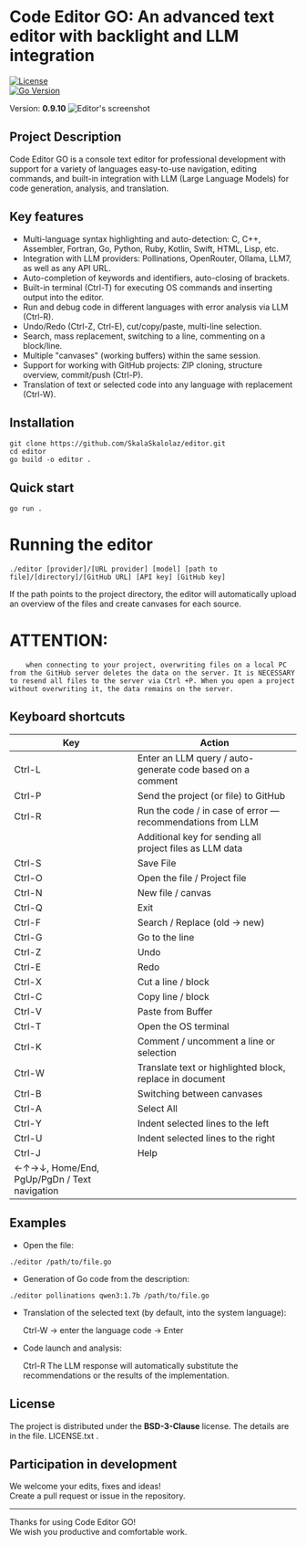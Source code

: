 # Code Editor GO: An advanced text editor with backlight and LLM integration

[![License](https://img.shields.io/badge/License-BSD_3--Clause-blue.svg)](https://opensource.org/licenses/BSD-3-Clause)  
[![Go Version](https://img.shields.io/badge/go-1.25.1-blue.svg)](https://golang.org/dl/)

Version: **0.9.10**
![Editor's screenshot](EditorGO_0_9_8.png)

## Project Description

Code Editor GO is a console text editor for professional development with support for a variety of languages
easy-to-use navigation, editing commands, and built-in integration with LLM (Large Language Models) for code generation, analysis, and translation.

## Key features

- Multi-language syntax highlighting and auto-detection: C, C++, Assembler, Fortran, Go, Python, Ruby, Kotlin, Swift, HTML, Lisp, etc.
- Integration with LLM providers: Pollinations, OpenRouter, Ollama, LLM7, as well as any API URL.
- Auto-completion of keywords and identifiers, auto-closing of brackets.
- Built-in terminal (Ctrl-T) for executing OS commands and inserting output into the editor.
- Run and debug code in different languages with error analysis via LLM (Ctrl-R).
- Undo/Redo (Ctrl-Z, Ctrl-E), cut/copy/paste, multi-line selection.
- Search, mass replacement, switching to a line, commenting on a block/line.
- Multiple "canvases" (working buffers) within the same session.
- Support for working with GitHub projects: ZIP cloning, structure overview, commit/push (Ctrl-P).
- Translation of text or selected code into any language with replacement (Ctrl-W).

## Installation
```
git clone https://github.com/SkalaSkalolaz/editor.git
cd editor
go build -o editor .
```

## Quick start

```
go run .
```


# Running the editor
```
./editor [provider]/[URL provider] [model] [path to file]/[directory]/[GitHub URL] [API key] [GitHub key]
```

If the path points to the project directory, the editor will automatically upload an overview of the files and create canvases for each source.

# ATTENTION: 
		when connecting to your project, overwriting files on a local PC from the GitHub server deletes the data on the server. It is NECESSARY to resend all files to the server via Ctrl +P. When you open a project without overwriting it, the data remains on the server.

## Keyboard shortcuts

| Key 	 | Action 															|
|--------|------------------------------------------------------------------|
| Ctrl-L | Enter an LLM query / auto-generate code based on a comment 		|
| Ctrl-P | Send the project (or file) to GitHub 							|
| Ctrl-R | Run the code / in case of error — recommendations from LLM 		|
|        | Additional key for sending all project files as LLM data         |
| Ctrl-S | Save File 														|
| Ctrl-O | Open the file / Project file 									|
| Ctrl-N | New file / canvas 												|
| Ctrl-Q | Exit 															|
| Ctrl-F | Search / Replace (old -> new)                               		|
| Ctrl-G | Go to the line 													|
| Ctrl-Z | Undo 	                                                        |
| Ctrl-E | Redo		                                                        |
| Ctrl-X | Cut a line / block 												|
| Ctrl-C | Copy line / block 												|
| Ctrl-V | Paste from Buffer 												|
| Ctrl-T | Open the OS terminal 											|
| Ctrl-K | Comment / uncomment a line or selection                          |
| Ctrl-W | Translate text or highlighted block, replace in document         |
| Ctrl-B | Switching between canvases                                       |
| Ctrl-A | Select All                                                       |
| Ctrl-Y | Indent selected lines to the left                                |
| Ctrl-U | Indent selected lines to the right                               |
| Ctrl-J | Help                                                             |
| ←↑→↓, Home/End, PgUp/PgDn / Text navigation                               |

## Examples

- Open the file:
```
./editor /path/to/file.go
```
- Generation of Go code from the description:
```
./editor pollinations qwen3:1.7b /path/to/file.go
```  
- Translation of the selected text (by default, into the system language):

  Ctrl-W → enter the language code → Enter

- Code launch and analysis:
  
  Ctrl-R  The LLM response will automatically substitute the recommendations or the results of the implementation.

## License

The project is distributed under the **BSD-3-Clause** license. The details are in the file. LICENSE.txt .

## Participation in development

We welcome your edits, fixes and ideas!  
Create a pull request or issue in the repository.

---

Thanks for using Code Editor GO!  
We wish you productive and comfortable work.